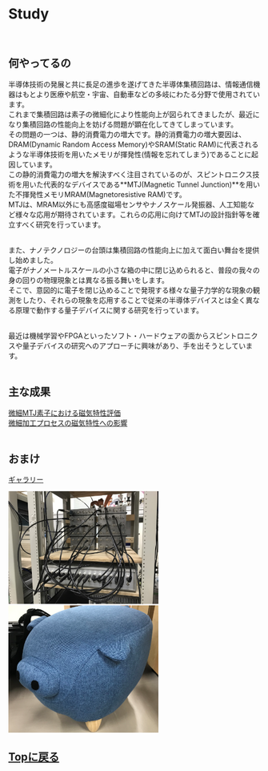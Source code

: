# Study
<br>

## 何やってるの
半導体技術の発展と共に長足の進歩を遂げてきた半導体集積回路は、情報通信機器はもとより医療や航空・宇宙、自動車などの多岐にわたる分野で使用されています。<br>
これまで集積回路は素子の微細化により性能向上が図られてきましたが、最近になり集積回路の性能向上を妨げる問題が顕在化してきてしまっています。<br>
その問題の一つは、静的消費電力の増大です。静的消費電力の増大要因は、DRAM(Dynamic Random Access Memory)やSRAM(Static RAM)に代表されるような半導体技術を用いたメモリが揮発性(情報を忘れてしまう)であることに起因しています。<br>
この静的消費電力の増大を解決すべく注目されているのが、スピントロニクス技術を用いた代表的なデバイスである**MTJ(Magnetic Tunnel Junction)**を用いた不揮発性メモリMRAM(Magnetoresistive RAM)です。<br>
MTJは、MRAM以外にも高感度磁場センサやナノスケール発振器、人工知能など様々な応用が期待されています。これらの応用に向けてMTJの設計指針等を確立すべく研究を行っています。<br><br>

また、ナノテクノロジーの台頭は集積回路の性能向上に加えて面白い舞台を提供し始めました。<br>
電子がナノメートルスケールの小さな箱の中に閉じ込められると、普段の我々の身の回りの物理現象とは異なる振る舞いをします。<br>
そこで、意図的に電子を閉じ込めることで発現する様々な量子力学的な現象の観測をしたり、それらの現象を応用することで従来の半導体デバイスとは全く異なる原理で動作する量子デバイスに関する研究を行っています。<br><br>

最近は機械学習やFPGAといったソフト・ハードウェアの面からスピントロニクスや量子デバイスの研究へのアプローチに興味があり、手を出そうとしています。<br><br>

## 主な成果
[微細MTJ素子における磁気特性評価](./apex2017/damping.md)<br>
[微細加工プロセスの磁気特性への影響](./apex2018/edgedamage.md)<br>
<br>

## おまけ
[ギャラリー](./galley/sem.md)

<img src="./hako.jpg" width="300px">
<img src="./makoton.png" width="300px">

## [Topに戻る](https://motoyashinozaki.github.io/minidora/)